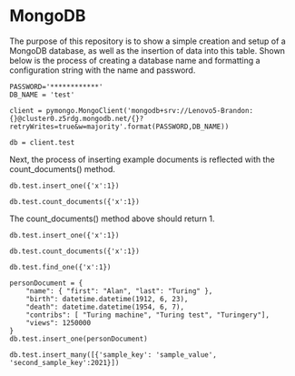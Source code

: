 # MongoDB


The purpose of this repository is to show a simple creation and setup of a MongoDB database, as well as the insertion of data into this table.
Shown below is the process of creating a database name and formatting a configuration string with the name and password.
~~~
PASSWORD='************'
DB_NAME = 'test'

client = pymongo.MongoClient('mongodb+srv://Lenovo5-Brandon:{}@cluster0.z5rdg.mongodb.net/{}?retryWrites=true&w=majority'.format(PASSWORD,DB_NAME))

db = client.test
~~~

Next, the process of inserting example documents is reflected with the count_documents() method.
~~~
db.test.insert_one({'x':1})

db.test.count_documents({'x':1})
~~~
The count_documents() method above should return 1.

~~~
db.test.insert_one({'x':1})

db.test.count_documents({'x':1})

db.test.find_one({'x':1})

personDocument = {
    "name": { "first": "Alan", "last": "Turing" },
    "birth": datetime.datetime(1912, 6, 23),
    "death": datetime.datetime(1954, 6, 7),
    "contribs": [ "Turing machine", "Turing test", "Turingery"],
    "views": 1250000
}
db.test.insert_one(personDocument)

db.test.insert_many([{'sample_key': 'sample_value', 'second_sample_key':2021}])
~~~
